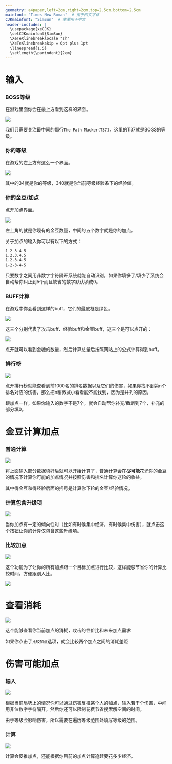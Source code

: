 ```yaml
---
geometry: a4paper,left=2cm,right=2cm,top=2.5cm,bottom=2.5cm
mainfont: "Times New Roman"  # 用于西文字体
CJKmainfont: "SimSun"  # 主要用于中文
header-includes: |
  \usepackage{xeCJK}
  \setCJKmainfont{SimSun}
  \XeTeXlinebreaklocale "zh"
  \XeTeXlinebreakskip = 0pt plus 1pt
  \linespread{1.5}
  \setlength{\parindent}{2em}
---
```


# 输入

### BOSS等级

在游戏里面你会在最上方看到这样的界面。

![](./images/bosslevel.png)

我们只需要关注最中间的那行`The Path Macker(T37)`，这里的T37就是BOSS的等级。

### 你的等级

在游戏的左上方有这么一个界面。

![](./images/urlevel.png)

其中的34就是你的等级，340就是你当前等级经验条下的经验值。

### 你的金豆/加点

点开加点界面。

![](./images/points.png)

左上角的就是你现有的金豆数量，中间的五个数字就是你的加点。

关于加点的输入你可以有以下的方式：

```txt
1 2 3 4 5
1,2,3,4,5
1.2.3.4.5
1-2-3-4-5
```

只要数字之间用非数字字符隔开系统就能自动识别，如果你填多了/填少了系统会自动帮你纠正到5个而且缺省的数字默认填成0。

### BUFF计算

在游戏中你会看到这样的buff，它们的最底框是绿色。

![](./images/buff.png)

这三个分别代表了攻击buff、经验buff和金豆buff，这三个是可以点开的：

![](./images/goldsoul.png)

点开就可以看到金魂的数量，然后计算总量后按照网站上的公式计算得到buff。

### 排行榜

![](./images/leaderboard.png)

点开排行榜就能查看到前1000名的排名数据以及它们的伤害，如果你找不到第n个排名对应的伤害，那么把n稍微减小看看能不能找到，因为是并列的原因。

跟加点一样，如果你输入的数字不是7个，就会自动帮你补充/截断到7个，补充的部分填0。

<div STYLE="page-break-after: always;"></div>

# 金豆计算加点

### 普通计算

![](./images/gptodamage1.png)

将上面输入部分数据填好后就可以开始计算了，普通计算会在**尽可能**花光你的金豆的情况下计算你可能的加点情况并按照伤害和排名计算你这轮的收益。

其中得金豆和得经验后面的括号是计算你下轮的金豆/经验情况。

### 计算包含升级项

![](./images/includeingupgrades.png)

当你加点有一定的倾向性时（比如有时候集中经济，有时候集中伤害），就点击这个按钮让你的计算仅包含这些升级项。

### 比较加点

![](./images/buildcomparison.png)

这个功能为了让你的所有加点跟一个目标加点进行比较，这样能够节省你的计算比较时间。方便跟别人比。

![](./images/gptodamage2.png)

# 查看消耗

![](./images/showcost.png)

这个能够查看你当前加点的消耗，攻击的性价比和未来加点需求

如果你点击了`比较加点`选项，就会比较两个加点之间的消耗差距

# 伤害可能加点

### 输入

![](./images/dmgtopoints1-zh.png)

根据当前局势上的情况你可以通过伤害反推某个人的加点，输入若干个伤害，中间用非位数字字符隔开，然后你还可以限制花费节省搜索解空间的时间。

由于等级会影响伤害，所以需要在遍历等级范围处填写等级的范围。

### 计算

![](./images/dmgtopoints2-zh.png)

计算会反推加点，还能根据你目前的加点计算追赶要花多少经济。